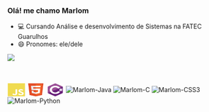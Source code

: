 ### Olá! me chamo Marlom

- 💻 Cursando Análise e desenvolvimento de Sistemas na FATEC Guarulhos
- 😄 Pronomes: ele/dele
  
 <div>
 <div> 
  <a href="https://www.linkedin.com/in/marlom-silva-30653b249" target="_blank"><img src="https://img.shields.io/badge/-LinkedIn-%230077B5?style=for-the-badge&logo=linkedin&logoColor=white" target="_blank"></a> 
  </div>
   
  ##
 
  
<div style="display: inline_block"><br>
  <img align="center" alt="Marlom-Js" height="30" width="40" src="https://raw.githubusercontent.com/devicons/devicon/master/icons/javascript/javascript-plain.svg">
  <img align="center" alt="Marlom-HTML" height="30" width="40" src="https://raw.githubusercontent.com/devicons/devicon/master/icons/html5/html5-original.svg">
  <img align="center" alt="Marlom-Csharp" height="30" width="40" src="https://raw.githubusercontent.com/devicons/devicon/master/icons/csharp/csharp-original.svg">
  <img align="center" alt="Marlom-Java" height="30" width="40"    src="https://cdn.jsdelivr.net/gh/devicons/devicon/icons/java/java-original-wordmark.svg">
   <img align="center" alt="Marlom-C" height="30" width="40"   src="https://cdn.jsdelivr.net/gh/devicons/devicon/icons/c/c-original.svg">
 <img  align="center" alt="Marlom-CSS3" height="30" width="40"   src="https://cdn.jsdelivr.net/gh/devicons/devicon/icons/css3/css3-original-wordmark.svg">
  <img  align="center" alt="Marlom-Python" height="30" width="40" src="https://cdn.jsdelivr.net/gh/devicons/devicon/icons/python/python-original.svg">
        
          
</div>
        
  ##

